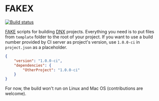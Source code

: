 # FAKEX

[![Build status](https://ci.appveyor.com/api/projects/status/fg6nhtpuovh52s4f?svg=true)](https://ci.appveyor.com/project/djanosik/fakex)

[FAKE](https://github.com/fsharp/FAKE) scripts for building [DNX](https://github.com/aspnet/home) projects. Everything you need is to put files from `template` folder to the root of your project. If you want to use a build number provided by CI server as project's version, use `1.0.0-ci` in `project.json` as a placeholder.

```json
{
    "version": "1.0.0-ci",
    "dependencies": {
        "OtherProject": "1.0.0-ci"
    }
}
```

For now, the build won't run on Linux and Mac OS (contributions are welcome).